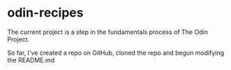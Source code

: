 # odin-recipes

The current project is a step in the fundamentals process of The Odin Project.

So far, I've created a repo on GitHub, cloned the repo and begun modifying the README.md